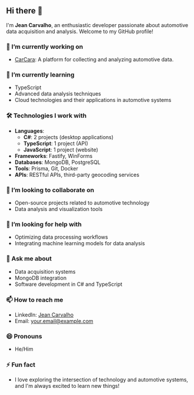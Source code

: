 ## Hi there 👋

I'm **Jean Carvalho**, an enthusiastic developer passionate about automotive data acquisition and analysis. Welcome to my GitHub profile!

### 🔭 I’m currently working on
- [CarCara](https://github.com/yourusername/carcara): A platform for collecting and analyzing automotive data.

### 🌱 I’m currently learning
- TypeScript
- Advanced data analysis techniques
- Cloud technologies and their applications in automotive systems

### 🛠️ Technologies I work with
- **Languages**: 
  - **C#**: 2 projects (desktop applications)
  - **TypeScript**: 1 project (API)
  - **JavaScript**: 1 project (website)
- **Frameworks**: Fastify, WinForms
- **Databases**: MongoDB, PostgreSQL
- **Tools**: Prisma, Git, Docker
- **APIs**: RESTful APIs, third-party geocoding services

### 👯 I’m looking to collaborate on
- Open-source projects related to automotive technology
- Data analysis and visualization tools

### 🤔 I’m looking for help with
- Optimizing data processing workflows
- Integrating machine learning models for data analysis

### 💬 Ask me about
- Data acquisition systems
- MongoDB integration
- Software development in C# and TypeScript

### 📫 How to reach me
- LinkedIn: [Jean Carvalho](https://www.linkedin.com/in/yourprofile)
- Email: your.email@example.com

### 😄 Pronouns
- He/Him

### ⚡ Fun fact
- I love exploring the intersection of technology and automotive systems, and I'm always excited to learn new things!
